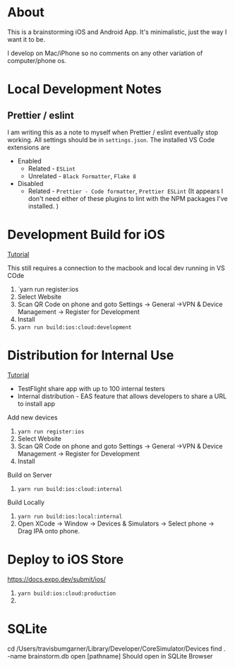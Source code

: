 # About

This is a brainstorming iOS and Android App. It's minimalistic, just the way I want it to be. 

I develop on Mac/iPhone so no comments on any other variation of computer/phone os.

# Local Development Notes

## Prettier / eslint

I am writing this as a note to myself when Prettier / eslint eventually stop working. 
All settings should be in `settings.json`. 
The installed VS Code extensions are 
- Enabled
  - Related - `ESLint`
  - Unrelated - `Black Formatter`, `Flake 8`
- Disabled
  - Related - `Prettier - Code formatter`, `Prettier ESLint` (It appears I don't need either of these plugins to lint with the NPM packages I've installed. )

# Development Build for iOS

[Tutorial](https://docs.expo.dev/develop/development-builds/create-a-build/)

This still requires a connection to the macbook and local dev running in VS COde

1. `yarn run register:ios
  1. Select Website
  2. Scan QR Code on phone and goto Settings -> General ->VPN & Device Management -> Register for Development
  3. Install
2. `yarn run build:ios:cloud:development`

# Distribution for Internal Use

[Tutorial](https://docs.expo.dev/build/internal-distribution/)

- TestFlight share app with up to 100 internal testers
- Internal distribution - EAS feature that allows developers to share a URL to install app

Add new devices
1. `yarn run register:ios`
  1. Select Website
  2. Scan QR Code on phone and goto Settings -> General ->VPN & Device Management -> Register for Development
  3. Install

Build on Server
1. `yarn run build:ios:cloud:internal`

Build Locally
1. `yarn run build:ios:local:internal`
2. Open XCode -> Window -> Devices & Simulators -> Select phone -> Drag IPA onto phone. 

# Deploy to iOS Store

https://docs.expo.dev/submit/ios/

1. `yarn build:ios:cloud:production`
2. 

# SQLite

cd /Users/travisbumgarner/Library/Developer/CoreSimulator/Devices
find . -name brainstorm.db
open [pathname]
Should open in SQLite Browser